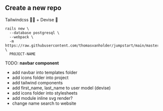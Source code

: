 
## Create a new repo

Tailwindcss 🏳️‍🌈 + Devise 🔐
```
rails new \
  --database postgresql \
  --webpack \
  -m https://raw.githubusercontent.com/thomasvanholder/jumpstart/main/master.rb \
  PROJECT-NAME
```


TODO:
**navbar component**
- add navbar into templates folder
- add icons folder into project
- add tailwind components
- add first_name, last_name to user model (devise)
- add icons folder into stylesheets
- add module inline svg render?
- change name search to website
